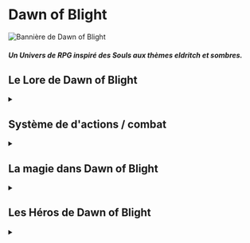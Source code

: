 # Dawn of Blight

![Bannière de Dawn of Blight](DoB_Banner.gif "Dawn of Blight")

##### Un Univers de RPG inspiré des Souls aux thèmes eldritch et sombres.

## Le Lore de Dawn of Blight

<details>
<summary></summary>

### Localisation et date

Dawn of Blight prend place dans un futur dystopique où la population de l'Ici, ce plan de l'existence, fut réduite à une mèche de ce qu'elle représentait autrefois par une terrible pandémie : le Fléau.

### Les comtés du Dawn

Les comtés du Dawn représentent l'entièreté du monde connu. Parmi eux, seul un océan est connu, à l'Est du Dawn, et est jusqu'à preuve du contraire d'une superficie infinie : Le Bord de l'Ici.

Mis à part la Tour de l'Aube et le Coeur Irréel, aucun point d'intérêt n'est connu dans le Dawn : suite aux ravages du Fléau sur les comtés, les zones à haute densité de population ont disparu.

### Le Fléau

Le Fléau est une affliction maintenant répandue dans le Dawn tout entier. Les personnes affectées par le Fléau semblent souffrir jusque dans le creux de leur âme, rendues démentes par la douleur et les symptômes psychologiques de la maladie longtemps avant qu'elle n'ait raison de leur enveloppe corporelle.

<img src="blightchest.webp" alt="Le Fléau" width="200"/>
<img src="blightchar1.jpg" alt="Le Fléau" width="150"/>

Les populations du Dawn ont des réactions différentes lors d'épidémies du Fléau : certaines tribus de peuples reclus, terrifiés par ses effets, abattent de sang-froid leurs pairs infectés; D'autres civilisations plus clémentes banissent leurs malades dans une zone de quarantaine où ils vivront et mourront entre eux;

Il est dit qu'aucune âme dans l'Ici ou les Ailleurs ne connaît de remède ni même de traitement contre le Fléau. Il est probable que cette peste soit inarrêtable.

</details>

## Système de d'actions / combat

<details>
<summary></summary>
Chaque tour représente 6 secondes, pendant lesquelles chaque Héros peut des actions selon des règles définies :

<ul>
<li>Le personnage peut :
<ul>
<li>Se déplacer de 30ft (~9m)</li>
<li>Effectuer une **Action Simple** (AS)</li>
<li>Effectuer une **Action Rapide** (AR)</li>
</ul></li>
OU
<li>Effectuer une **Action Lente** (AL), qui lui prendra le tour entier, l'immobilisant ou le déplaçant différemment d'un mouvement normal.</li>
</ul>

Les Héros ont aussi une et une seule (à l'exception de l'Adepte, du Maître d'armes se remémorant sa Présence et du Corrompu souffrant l'affliction du Jumeau, qui en ont deux) **Réaction** (R) par tour de jeu, leur permettant, alors que leur tour d'action est terminé, de réagir à une attaque ennemi ou un évènement de leur choix (à la discrétion du DM).

Dans de rares cas, un Héros pourra effectuer une **Action Héroïque** (AH). Ces actions sont caractérisées par le fait qu'elles nécessitent plusieurs tours pour être amenées à terme, parfois en restreignant le mouvement du Héros.
</details>

## La magie dans Dawn of Blight

<details>
<summary></summary>
Dans les comtés du Dawn, la magie, bien que rare, est puissante. Cependant, peu connaissent réellement ses origines : elle se repose en réalité sur la perturbation des frontières entre le plan d'existence sur lequel le Dawn se trouve et les autres, respectivement appelés par les initiés l'*Ici* et les *Ailleurs*.

C'est pourquoi les fanatiques de Ganagoth, une caste sectaire prêchant la parole d'un hypothétique être surpassant les frontières entre les Ailleurs, méprisent l'arrogance et l'élitisme des apprentis et érudits de la Tour de l'Aube car ceux-ci sont convaincus d'avoir la capacité de conjurer des sorts naturellement sans perturber l'équilibre de ces frontières.

Certains peuples nient l'existence de la magie dans son ensemble, comme les moines qui ne croient qu'en leur divinité.
</details>

## Les Héros de Dawn of Blight

<details>
<summary></summary>

### Le Maître d'armes
<details>
<summary></summary>
##### Le Maître d'armes est un guerrier expérimenté et durci par la guerre, dont l'expérience de combat peut être mesurée au nombre de cicatrices.

#### Passifs au niveau 0 :

<ul>
<li>*Harnaché* : Le Maître d'armes est le seul personnage capable de porter plus de deux armes. Il est équipé de :
	<ul>
		<li>Un crochet dorsal, qui peut accueillir une arme lourde</li>
		<li>Un fourreau de hanche, qui peut accueillir une arme lourde ou deux armes légères</li>
		<li>Un fourreau lombaire, qui peut accueillir une arme légère à l'horizontale.</li>
	</ul></li>
<li>*Protecteur* : Le Maître d'armes est le seul, mis à part l'Ornementé, à pouvoir utiliser des boucliers.</li>
<li>*Forgé par la guerre* : Le Maître d'armes, fort de son expérience au combat, a un bonus naturel de +1 à tous les jets d'attaque.</li>
<li>*Polyvalence* : Les arbres de compétence du Maître d'armes se rejoignent à chaque niveau et ne requièrent pas d'adjacence avec la dernière compétence choisie, lui permettant de passer de l'un de ses arbres à n'importe lequel des autres n'importe quand.</li>
</ul>

#### Compétences Actives au niveau 0 :

<ul>
<li>*Feinte* : Il est aussi capable de déceler le potentiel d'une arme qu'un simple mercenaire ne verrait pas. Il peut donc utiliser son Action Rapide en plus de son Action Simple lorsqu'il attaque, pour attaquer avec un avantage.</li>
<!-- TODO autres compétences actives ? -->
</ul>

#### Arbres de compétences :

Le Maître d'armes a accès à quatre arbres de compétences :

<ul>
<li>*Souvenirs de l'Art de Combat* : Cet arbre permet au Maître d'armes de se remémorer des techniques qu'il a apprises au cours de sa vie. C'est ici que vous trouverez de nouvelles compétences requérant de l'agilité et de la maîtrise des armes.</li> <!-- genre tournoyer avec l'arme etc -->
<li>*Souvenirs de Force* : Cet arbre contient tous les souvenirs des exploits de force que le Maître d'armes a un jour atteint. Dans cet arbre de compétences, vous trouverez des compétences nécessitant de la force brute, utiles en combat comme ailleurs.</li> <!-- techniques genre briser une garde avec une arme lourde, ou une porte avec un coup de pied. Actions Lentes -->
<li>*Souvenirs de Robustesse* : Cet arbre représente tous les souvenirs des jours anciens où le maître d'arme était solide. Vous retrouverez ici des compétences améliorant la longévité du Héros ou permettant de faire de lui le centre d'attention des rangs ennemis.</li> <!-- (tank, taunting -->
<li>*Souvenirs de Présence* : Cet arbre est rempli de souvenirs de jours où le Maître d'armes a prouvé ses capacités sur le champ de bataille, faisant résonner son nom dans toutes les bouches des comtés du Dawn. Il présente les compétences permettant au Héros de combattre contre des ennemis multiples et d'utiliser son aura elle-même comme une arme. <!-- capacité à gérer plusieurs ennemis en même temps et force psychologique -->
</ul>

</details>

### Le Corrompu
<details>
<summary></summary>
##### Le Corrompu est un mercenaire au triste destin, dont le corps et l'âme sont infectés par une Entité venue d'un Ailleurs inconnu.

#### Passifs au niveau 0 :

<ul>
<li>*Deux fois deux yeux* : L'Entité ayant une conscience et une perception du monde propre à elle, elle peut aider le Corrompu en le prévenant parfois des dangers qui l'entourent ou des avis qu'elle a sur des situations ou des personnages.</li>
<li>*Ouïe du vide* : L'Entité sent les perturbations entre les Ailleurs et peut prévenir le Corrompu d'éventuelles tentatives d'attaques magiques.</li>
<!-- TODO actifs arbre de compétence : <li>*Enveloppe Instable* : Le Corrompu est capable de repousser violemment une personne qui touche sa peau nue d'une onde de choc envoyée par l'Entité.</li>
<li>*Sacrifice Protecteur* : L'Entité sacrifie une partie de son être pour boucher un portail ouvert par un sort ennemi, l'empêchant d'exister dans l'Ici.</li> -->
</ul>

#### Compétences actives au niveau 0 :

<ul>
<li>*Perturbation mineure* : Le Corrompu perturbe légèrement l'équilibre entre l'Ici et les Ailleurs dans un point donné que peut atteindre l'Entité en tendant le bras. Tout personnage dont la tête traverse cette zone est perturbé, voyant un court instante la frontière entre le réel et l'impossible se brouiller.</li>
<li><!-- TOO autres--> </li>
<ul>
<!-- tp / passer à travers mur / coup de main : main de l'entité au même endroit que main du corrompu -->
    trois arbres :
        affliction du condamné (ton entité prend le contrôle de ton esprit),
        affliction du jumeau (tu cohabites et peux parler à ton entité),
        affliction du démoniste (tu maîtrises l'entité, la réduisant à des sorts de divination et de destruction qui requièrent quand même une conscience)
    sorts ponts :
        condamné / jumeau : l'entité peut te remplacer pendant un temps, mais tu restes là
        jumeau / démoniste : tu obliges l'entité à se battre pour toi mais elle est consciente

L'Érudit
    mage
    quatre arbres :
        école de la destruction (tous éléments),
        école du contrôle (contrôle des foules),
        école du mimétisme (contrôle des éléments pour autre chose que de la destruction, genre des cages),
        école de l'ouverture (soin, buffs, armures),
    les arbres se rejoignent à certains sorts qui permettent de changer d'arbre à la volée

La Brute
    ogre forcément
    le seul capable de porter les armes de la catégorie ultra-lourdes : earthbreaker hammer, great club, hallebarde, gantelets, etc
    arbres :
        Badaboum (force, destruction, casser des choses encore plus dures)
        Graaouu (rage, cris, terreur)
        

L'Adepte
    moine, magie spirituelle
    a tRÈS peu de vie (genre 3 ou 4 pv max, normal il est frêle) mais chaque point de vie est protégé par de la volonté, et chaque dégâts = 2 points de volonté,
    sauf avec certains buffs qui font que le prochain tour chaque dégât = 1 point de volonté par exemple)
    trois arbres :
        voie du corps (combat, coups répétés, saltos etc)
        voie de l'esprit (""""ralentir le temps"""" (concentration), dégâts psychiques, récupération de volonté avec de la méditation)
        voie de la foi (prière pour self-buffs ou débuffs ennemis)

L'Exilé
    shinobi & pirate
    pistolet à poudre, épée courbée comme un katana mais dual sided, bombes à fumigènes et juste bombes.
    trois arbres :
        arbre du loup solitaire (aikido),
        arbre de l'harmonie (attaques combinant les deux origines),
        arbre du loup de mer (compétences de pirate).
    ils se rejoignent un niveau sur deux

Le Martyre
    ranger - druide, trappeur
    parle aux animaux, enchanteur. a les deux yeux percés de ronces et du sang sur le visage et voit donc comme daredevil mdr :
    ne peut pas voir les couleurs ou les écritures mais peut voir les formes parfaitement et dans le noir, même cachées sous un cloth
    arbres : 
        arbre de 

L'Ornementé (Paladin, protecteur : corps en armure toujours, vraiment lent) arbre de l'ange,

Le Fou (Barde, danseur, se bat en dansant, possède des branchies qui échoent de la musique comme une sirène) (armure orange légère à la Nod dans Epic de disney, avec des colliers de cou oranges / or)

chaque arbre de compétences donne X points qui peuvent être partagés : exemple si tu passes niveau 5, t'as 5 points, tu peux prendre un truc niveau 5 ou un 4 et un 1 ou un 2 et un autre 2 et un 1 peu importe, mais tu dois tout dépenser à chaque niveau pas le choix. tu peux dépenser le prix d'un sort + 1 pour l'avoir sans avoir ceux qui le lient à celui où t'es

</details>

<!-- idées : faire un tuto pour chaque perso ou chacun des joueurs joue son Héros en entraînement et les autres joueurs jouent des adversaires : 
 - Le Maître d'armes se remémorant un combat de ses 20 ans contre trois mercenaires,
 - Le Corrompu bully par des bandits dans une ruelle, qu'il oblitère
 - L'Érudit faisant passer un Examen à 3 apprentis, et ils le ratent
 - La Brute explosant une équipe de mercenaires amateurs qui voulaient son sang pour jsp quel antidote au Fléau
 - L'Adepte s'entraînant dans sa tête face à 3 générations de son esprit
 - L'Exilé sur son voilier qui se bat contre des marins d'eau douce : un avec un pistolet et deux avec des sabres de pirate
 - Le Martyre qui se bat contre des braconniers
 - L'Ornementé qui se bat avec un chevalier qui meurt au combat contre un duo de croisadiers
 - Le Fou qui se bat contre des fanatiques de Ganagoth qui sont effrayés par ses techniques -->